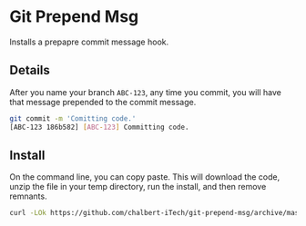 # Git Prepend Msg

Installs a prepapre commit message hook.

## Details

After you name your branch `ABC-123`, any time you commit, you will have that message prepended to the commit message.

```bash
git commit -m 'Comitting code.'
[ABC-123 186b582] [ABC-123] Committing code.
```

## Install

On the command line, you can copy paste. This will download the code, unzip the file in your temp directory, run the install, and then remove remnants.
```bash
curl -LOk https://github.com/chalbert-iTech/git-prepend-msg/archive/master.zip && mv master.zip /tmp/git-prepend-msg-master.zip && unzip /tmp/git-prepend-msg-master.zip && cd /tmp/git-prepend-msg-master && ./install && rm -Rf /tmp/git-prepend-msg-master*
```
